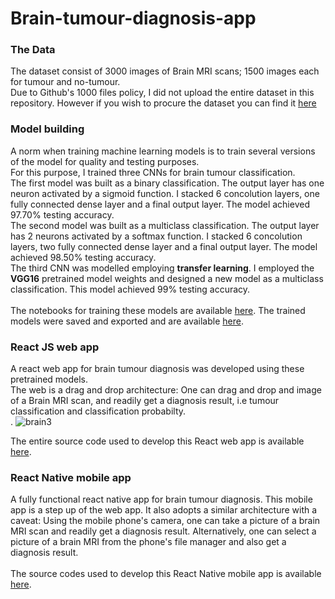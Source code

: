 # Brain-tumour-diagnosis-app

### The Data
The dataset consist of 3000 images of Brain MRI scans; 1500 images each for tumour and no-tumour.  
Due to Github's 1000 files policy, I did not upload the entire dataset in this repository. However if you wish to procure the dataset you can find it [here](https://www.kaggle.com/datasets/ahmedhamada0/brain-tumor-detection)


### Model building
A norm when training machine learning models is to train several versions of the model for quality and testing purposes.  
For this purpose, I trained three CNNs for brain tumour classification.<br>
The first model was built as a binary classification. The output layer has one neuron activated by a sigmoid function. I stacked 6 concolution layers, one fully connected dense layer and a final output layer. The model achieved 97.70% testing accuracy.<br>
The second model was built as a multiclass classification. The output layer has 2 neurons activated by a softmax function. I stacked 6 concolution layers, two fully connected dense layer and a final output layer. The model achieved 98.50% testing accuracy.<br> 
The third CNN was modelled employing __transfer learning__. I employed the __VGG16__ pretrained model weights and designed a new model as a multiclass classification. This model achieved 99% testing accuracy.<br>  
The notebooks for training these models are available [here](https://github.com/ifunanyaScript/Brain-tumour-diagnosis-app/tree/main/notebooks). The trained models were saved and exported and are available [here](https://github.com/ifunanyaScript/Brain-tumour-diagnosis-app/tree/main/saved_models).


### React JS web app
A react web app for brain tumour diagnosis was developed using these pretrained models.  
The web is a drag and drop architecture: One can drag and drop and image of a Brain MRI scan, and readily get a diagnosis result, i.e tumour classification and classification probabilty.<br>. 
![brain3](https://user-images.githubusercontent.com/91638505/196010443-b3be66f9-dc87-4bb3-acc0-685cbc3ff77e.png)

The entire source code used to develop this React web app is available [here](https://github.com/ifunanyaScript/Brain-tumour-diagnosis-app/tree/main/client).


### React Native mobile app
A fully functional react native app for brain tumour diagnosis.
This mobile app is a step up of the web app. It also adopts a similar architecture with a caveat: 
Using the mobile phone's camera, one can take a picture of a brain MRI scan and readily get a diagnosis result. Alternatively, one can select a picture of a brain MRI from the phone's file manager and also get a diagnosis result.<br>  
The source codes used to develop this React Native mobile app is available [here]().<br>  
<br>

